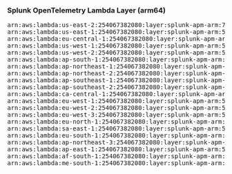 <h3>Splunk OpenTelemetry Lambda Layer (arm64)</h3>

<pre>
arn:aws:lambda:us-east-2:254067382080:layer:splunk-apm-arm:7
arn:aws:lambda:us-east-1:254067382080:layer:splunk-apm-arm:5
arn:aws:lambda:eu-central-1:254067382080:layer:splunk-apm-arm:5
arn:aws:lambda:us-west-1:254067382080:layer:splunk-apm-arm:5
arn:aws:lambda:us-west-2:254067382080:layer:splunk-apm-arm:5
arn:aws:lambda:ap-south-1:254067382080:layer:splunk-apm-arm:5
arn:aws:lambda:ap-northeast-1:254067382080:layer:splunk-apm-arm:5
arn:aws:lambda:ap-northeast-2:254067382080:layer:splunk-apm-arm:5
arn:aws:lambda:ap-southeast-1:254067382080:layer:splunk-apm-arm:5
arn:aws:lambda:ap-southeast-2:254067382080:layer:splunk-apm-arm:5
arn:aws:lambda:ca-central-1:254067382080:layer:splunk-apm-arm:5
arn:aws:lambda:eu-west-1:254067382080:layer:splunk-apm-arm:5
arn:aws:lambda:eu-west-2:254067382080:layer:splunk-apm-arm:5
arn:aws:lambda:eu-west-3:254067382080:layer:splunk-apm-arm:5
arn:aws:lambda:eu-north-1:254067382080:layer:splunk-apm-arm:5
arn:aws:lambda:sa-east-1:254067382080:layer:splunk-apm-arm:5
arn:aws:lambda:eu-south-1:254067382080:layer:splunk-apm-arm:5
arn:aws:lambda:ap-northeast-3:254067382080:layer:splunk-apm-arm:5
arn:aws:lambda:ap-east-1:254067382080:layer:splunk-apm-arm:5
arn:aws:lambda:af-south-1:254067382080:layer:splunk-apm-arm:5
arn:aws:lambda:me-south-1:254067382080:layer:splunk-apm-arm:5
</pre>
